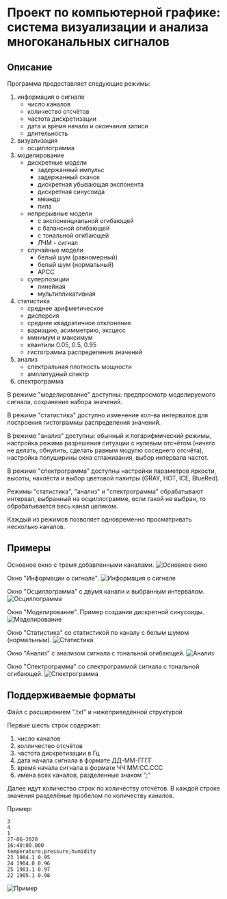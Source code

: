 # Проект по компьютерной графике: система визуализации и анализа многоканальных сигналов

## Описание
Программа предоставляет следующие режимы:

1. информация о сигнале
    * число каналов
    * количество отсчётов
    * частота дискретизации
    * дата и время начала и окончания записи
    * длительность
1. визуализация
    * осциллограмма
1. моделирование
    * дискретные модели
        * задержанный импульс
        * задержанный скачок
        * дискретная убывающая экспонента
        * дискретная синусоида
        * меандр
        * пила
    * непрерывные модели
        * с экспоненциальной огибающей
        * с балансной огибающей
        * с тональной огибающей
        * ЛЧМ - сигнал
    * случайные модели
        * белый шум (равномерный)
        * белый шум (нормальный)
        * АРСС
    * суперпозиции
        * линейная
        * мультипликативная
1. статистика
    * среднее арифметическое
    * дисперсия
    * среднее квадратичное отклонение
    * вариацию, асимметрию, эксцесс
    * минимум и максимум
    * квантили 0.05, 0.5, 0.95
    * гистограмма распределения значений
1. анализ
    * спектральная плотность мощности
    * амплитудный спектр
1. спектрограмма

В режиме "моделирование" доступны: предпросмотр моделируемого сигнала,
сохранение набора значений.

В режиме "статистика" доступно изменение кол-ва интервалов для построения
гистограммы распределения значений.

В режиме "анализ" доступны: обычный и логарифмический режимы, настройка
режима разрешения ситуации с нулевым отсчётом (ничего не делать,
обнулить, сделать равным модулю соседнего отсчёта), настройка полуширины
окна сглаживания, выбор интервала частот.

В режиме "спектрограмма" доступны настройки параметров яркости, высоты,
нахлёста и выбор цветовой палитры (GRAY, HOT, ICE, BlueRed).

Режимы "статистика", "анализ" и "спектрограмма" обрабатывают интервал,
выбранный на осциллограмме, если такой не выбран, то обрабатывается
весь канал целиком.

Каждый из режимов позволяет одновременно просматривать несколько каналов.

## Примеры
Основное окно с тремя добавленными каналами.
![Основное окно](./Pictures/1.png)

Окно "Информации о сигнале".
![Информация о сигнале](./Pictures/5.png)

Окно "Осциллограмма" с двумя канали и выбранным интервалом.
![Осциллограмма](./Pictures/6.png)

Окно "Моделирование". Пример создания дискретной синусоиды.
![Моделирование](./Pictures/7.png)

Окно "Статистика" со статистикой по каналу с белым шумом (нормальным).
![Статистика](./Pictures/2.png)

Окно "Анализ" с анализом сигнала с тональной огибающей.
![Анализ](./Pictures/3.png)

Окно "Спектрограмма" со спектрограммой сигнала с тональной огибающей.
![Спектрограмма](./Pictures/4.png)

## Поддерживаемые форматы

Файл с расширением ".txt" и нижеприведённой структурой

Первые шесть строк содержат:
1. число каналов
2. колличество отсчётов
3. частота дискретизации в Гц
4. дата начала сигнала в формате ДД-ММ-ГГГГ
5. время начала сигнала в формате ЧЧ:MM:CC.CCC
6. имена всех каналов, разделенные знаком “;”

Далее идут количество строк по количеству отсчётов. В каждой строке
значения разделёные пробелом по количеству каналов.

Пример:
```
3
4
1
27-06-2020
16:40:00.000
temperature;pressure;humidity
23 1904.1 0.95
24 1904.0 0.96
25 1903.1 0.97
22 1905.1 0.98
```

![Пример](./Pictures/8.png)